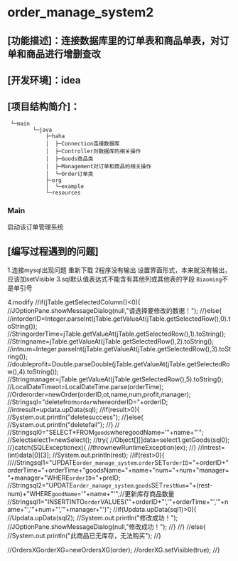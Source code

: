 # order_manage_system2
## [功能描述]：连接数据库里的订单表和商品单表，对订单和商品进行增删查改
## [开发环境]：idea
## [项目结构简介]：
```
 └─main
        └─java
            ├─haha
            │  ├─Connection连接数据库
            │  ├─Controller对数据库的相关操作
            │  ├─Goods商品类
            │  ├─Management对订单和商品的相关操作
            │  └─Order订单类
            ├─org
            │  └─example
            └─resources
```
### Main
启动该订单管理系统
## [编写过程遇到的问题]
1.连接mysql出现问题
重新下载
2程序没有输出
设置界面形式，本来就没有输出，应该加setVisible
3.sql默认值表达式不能含有其他列或其他表的字段
`Biaoming`不是单引号

4.modify
//if(jTable.getSelectedColumn()<0){
//JOptionPane.showMessageDialog(null,"请选择要修改的数据！");
//}else{
//intorderID=Integer.parseInt(jTable.getValueAt(jTable.getSelectedRow(),0).toString());
//StringorderTime=jTable.getValueAt(jTable.getSelectedRow(),1).toString();
//Stringname=jTable.getValueAt(jTable.getSelectedRow(),2).toString();
//intnum=Integer.parseInt(jTable.getValueAt(jTable.getSelectedRow(),3).toString());
//doubleprofit=Double.parseDouble(jTable.getValueAt(jTable.getSelectedRow(),4).toString());
//Stringmanager=jTable.getValueAt(jTable.getSelectedRow(),5).toString();
//LocalDateTimeot=LocalDateTime.parse(orderTime);
//Orderorder=newOrder(orderID,ot,name,num,profit,manager);
//Stringsql="deletefrom`order`whereorderID="+orderID;
//intresult=updata.upData(sql);
//if(result>0){
//System.out.println("deletesuccess");
//}else{
//System.out.println("deletefail");
//}
//
//Stringsql0="SELECT*FROM`goods`wheregoodName='"+name+"'";
//Selectselect1=newSelect();
//try{
//Object[][]data=select1.getGoods(sql0);
//}catch(SQLExceptionex){
//thrownewRuntimeException(ex);
//}
//intrest=(int)data[0][3];
//System.out.println(rest);
//if(rest>0){
////Stringsql1="UPDATE`order_manage_system`.`order`SET`orderID`="+orderID+"orderTime="+orderTime+"goodsName="+name+"num="+num+"manager="+manager+"WHERE`orderID`="+preID;
//Stringsql2="UPDATE`order_manage_system`.`goods`SET`restNum`="+(rest-num)+"WHERE`goodName`='"+name+"'";//更新库存商品数量
//Stringsql1="INSERTINTO`order`VALUES('"+orderID+"','"+orderTime+"','"+name+"','"+num+"','"+manager+"')";
//if(Updata.upData(sql1)>0){
//Updata.upData(sql2);
//System.out.println("修改成功！");
//JOptionPane.showMessageDialog(null,"修改成功！");
//}
//}
//else{
//System.out.println("此商品已无库存，无法购买");
//}

//OrdersXGorderXG=newOrdersXG(order);
//orderXG.setVisible(true);
//}

